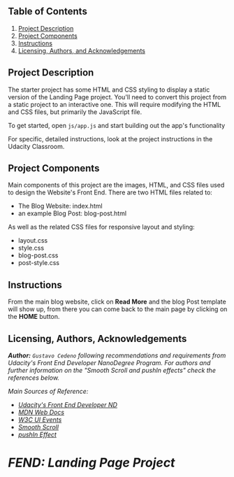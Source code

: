 ## Table of Contents

1. [Project Description](#description)
3. [Project Components](#components)
4. [Instructions](#instructions)
5. [Licensing, Authors, and Acknowledgements](#licensing)

## Project Description <a name="description"></a>


The starter project has some HTML and CSS styling to display a static version of the Landing Page project. You'll need to convert this project from a static project to an interactive one. This will require modifying the HTML and CSS files, but primarily the JavaScript file.

To get started, open `js/app.js` and start building out the app's functionality

For specific, detailed instructions, look at the project instructions in the Udacity Classroom.


## Project Components <a name="components"></a>

Main components of this project are the images, HTML, and CSS files used to design
the Website's Front End. There are two HTML files related to:
<ul>
<li> The Blog Website: index.html </li>
<li> an example Blog Post: blog-post.html </li>
</ul>
As well as the related CSS files for responsive layout and styling:

<ul>
<li> layout.css </li>
<li> style.css </li>
<li> blog-post.css </li>
<li> post-style.css </li>
</ul>

## Instructions<a name="instructions"></a>

From the main blog website, click on <strong>Read More</strong> and the blog Post
template will show up, from there you can come back to the main page by clicking
on the <strong>HOME</strong> button.

## Licensing, Authors, Acknowledgements<a name="licensing"></a>

<strong><em>Author:<em></strong> `Gustavo Cedeno` following recommendations and requirements from Udacity's
Front End Developer NanoDegree Program.
For authors and further information on the "Smooth Scroll and pushIn effects" check the references below.

Main Sources of Reference:
* [Udacity's Front End Developer ND](https://www.udacity.com/course/front-end-web-developer-nanodegree--nd0011)
* [MDN Web Docs](https://developer.mozilla.org/en-US/docs/Learn)
* [W3C UI Events](https://www.w3.org/TR/DOM-Level-3-Events/#event-flow)
* [Smooth Scroll](https://github.com/cferdinandi/smooth-scroll#global-settings)
* [pushIn Effect](https://github.com/nateplusplus/pushIn.js)
# FEND: Landing Page Project
